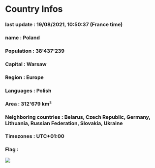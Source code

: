 # Country  Infos
### last update : 19/08/2021, 10:50:37 (France time)

### name : Poland
### Population : 38'437'239
### Capital : Warsaw
### Region : Europe
### Languages : Polish
### Area : 312'679 km²
### Neighboring countries : Belarus, Czech Republic, Germany, Lithuania, Russian Federation, Slovakia, Ukraine
### Timezones : UTC+01:00

### Flag :
![](https://restcountries.eu/data/pol.svg)